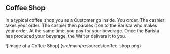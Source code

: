 ## Coffee Shop

In a typical coffee shop you as a Customer go inside. You order. The cashier takes your order. The cashier then passes it on to the Barista who makes your order. At the same time, you pay for your beverage. 
Once the Barista has produced your beverage, the Waiter delivers it to you. 

![Image of a Coffee Shop]
(src/main/resources/coffee-shop.png)
